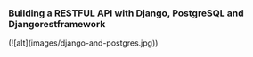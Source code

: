 <h3>Building a RESTFUL API with Django, PostgreSQL and Djangorestframework</h3>
(![alt](images/django-and-postgres.jpg))